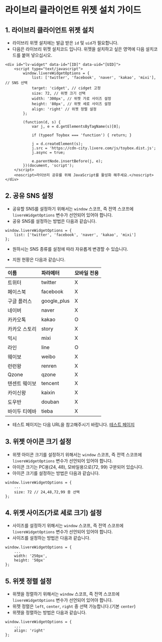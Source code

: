 # 라이브리 클라이언트 위젯 설치 가이드

## 1. 라이브리 클라이언트 위젯 설치

- 라이브리 위젯 설치에는 발급 받은 `id` 및 `uid`가 필요합니다.
- 다음은 라이브리 위젯 설치코드 입니다. 위젯을 설치하고 싶은 영역에 다음 설치코드를 붙여 넣으십시오.

```
<div id="lv-widget" data-id="[ID]" data-uid="[UID]">
	<script type="text/javascript">
		window.livereWidgetOptions = {
			list: ['twitter', 'facebook', 'naver', 'kakao', 'mixi'], // SNS 선택
			target: 'cidget', // cidget 고정
            size: 72, // 위젯 크기 선택
			width: '300px', // 위젯 가로 사이즈 설정
			height: '80px', // 위젯 세로 사이즈 설정
			align: 'right' // 위젯 정렬 설정
		};

		(function(d, s) {
			var j, e = d.getElementsByTagName(s)[0];

			if (typeof Toybox === 'function') { return; }

			j = d.createElement(s);
			j.src = 'https://cdn-city.livere.com/js/toybox.dist.js';
			j.async = true;

			e.parentNode.insertBefore(j, e);
		})(document, 'script');
	</script>
	<noscript>라이브리 공유를 위해 JavaScript를 활성화 해주세요.</noscript>
</div>
```

## 2. 공유 SNS 설정

- 공유할 SNS를 설정하기 위해서는 `window` 스코프, 즉 전역 스코프에 `livereWidgetOptions` 변수가 선언되어 있어야 합니다.
- 공유 SNS를 설정하는 방법은 다음과 같습니다.


```
window.livereWidgetOptions = {
	list: ['twitter', 'facebook', 'naver', 'kakao', 'mixi']
};
```

- 원하시는 SNS 종류를 설정에 따라 자유롭게 변경할 수 있습니다.

- 지원 현황은 다음과 같습니다.

| 이름  | 파라메터 | 모바일 전용 |
| :-------- | :-------------------- | :--- |
| 트위터   | twitter      | X |
| 페이스북     | facebook  | X |
| 구글 플러스 | google_plus | X |
| 네이버     | naver  | X |
| 카카오톡     | kakao  | O |
| 카카오 스토리     | story  | X |
| 믹시     | mixi  | X |
| 라인 | line | O |
| 웨이보     | weibo  | X |
| 런런왕     | renren  | X |
| Qzone     | qzone  | X |
| 텐센트 웨이보     | tencent  | X |
| 카이신왕     | kaixin  | X |
| 도우반     | douban  | X |
| 바이두 티에바     | tieba  | X |

- 테스트 페이지는 다음 URL을 참고해주시기 바랍니다.
[테스트 페이지](http://test.livere.co.kr/city/cidget.html)

## 3. 위젯 아이콘 크기 설정

- 위젯 아이콘 크기를 설정하기 위해서는 `window` 스코프, 즉 전역 스코프에 `livereWidgetOptions` 변수가 선언되어 있어야 합니다.
- 아이콘 크기는 PC용(24, 48), 모바일용으로(72, 99) 구분되어 있습니다.
- 아이콘 크기를 설정하는 방법은 다음과 같습니다.

```
window.livereWidgetOptions = {
	...
	size: 72 // 24,48,72,99 중 선택
};
```

## 4. 위젯 사이즈(가로 세로 크기) 설정

- 사이즈를 설정하기 위해서는 `window` 스코프, 즉 전역 스코프에 `livereWidgetOptions` 변수가 선언되어 있어야 합니다.
- 사이즈를 설정하는 방법은 다음과 같습니다.

```
window.livereWidgetOptions = {
	...
	width: '250px',
	height: '50px'
};
```

## 5. 위젯 정렬 설정

- 위젯을 정렬하기 위해서는 `window` 스코프, 즉 전역 스코프에 `livereWidgetOptions` 변수가 선언되어 있어야 합니다.
- 위젯 정렬은 `left`, `center`, `right` 중 선택 가능합니다.(기본 `center`)
- 위젯을 정렬하는 방법은 다음과 같습니다.

```
window.livereWidgetOptions = {
	...
	align: 'right'
};
```